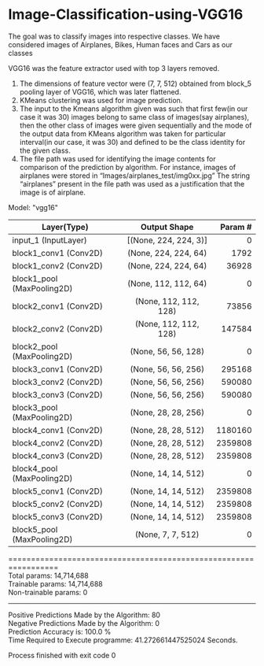 # Image-Classification-using-VGG16
The goal was to classify images into respective classes. We have considered images of Airplanes, Bikes, Human faces and Cars as our classes 

VGG16 was the feature extractor used with top 3 layers removed.
1)	The dimensions of feature vector were (7, 7, 512) obtained from block_5 pooling layer of VGG16, which was later flattened.
2)	KMeans clustering was used for image prediction.
3)	The input to the Kmeans algorithm given was such that first few(in our case it was 30) images belong to same class of images(say airplanes), then the other class of images were given sequentially and the mode of the output data from KMeans algorithm was taken for particular interval(in our case, it was 30) and defined to be the class identity for the given class.
4)	The file path was used for identifying the image contents for comparison of the prediction by algorithm.
For instance, images of airplanes were stored in “Images/airplanes_test/img0xx.jpg”
The string “airplanes” present in the file path was used as a justification that the image is of airplane.

Model: "vgg16"

| Layer(Type)               |      Output Shape       | Param #   |
| ------------------------- |:-----------------------:|----------:|
| input_1 (InputLayer)      |    [(None, 224, 224, 3)]|     0     |                                                                       
| block1_conv1 (Conv2D)     |     (None, 224, 224, 64)|    1792   |                                                                      
| block1_conv2 (Conv2D)     |   (None, 224, 224, 64)  |    36928  |                                                                      
| block1_pool (MaxPooling2D)|  (None, 112, 112, 64)   |    0      |                                                                      
| block2_conv1 (Conv2D)     |   (None, 112, 112, 128) |    73856  |                                                                      
| block2_conv2 (Conv2D)     |   (None, 112, 112, 128) |    147584 |                                                                     
| block2_pool (MaxPooling2D)|  (None, 56, 56, 128)    |    0      |                                                                     
| block3_conv1 (Conv2D)     |   (None, 56, 56, 256)   |    295168 |                                                                     
| block3_conv2 (Conv2D)     |   (None, 56, 56, 256)   |    590080 |                                                                     
| block3_conv3 (Conv2D)     |   (None, 56, 56, 256)   |    590080 |                                                                     
| block3_pool (MaxPooling2D)|  (None, 28, 28, 256)    |    0      |                                                                    
| block4_conv1 (Conv2D)     |   (None, 28, 28, 512)   |    1180160|                                                                    
| block4_conv2 (Conv2D)     |   (None, 28, 28, 512)   |    2359808|                                                                    
| block4_conv3 (Conv2D)     |   (None, 28, 28, 512)   |    2359808|                                                                    
| block4_pool (MaxPooling2D)|  (None, 14, 14, 512)    |    0      |                                                                    
| block5_conv1 (Conv2D)     |   (None, 14, 14, 512)   |    2359808|                                                                    
| block5_conv2 (Conv2D)     |   (None, 14, 14, 512)   |    2359808|                                                                    
| block5_conv3 (Conv2D)     |   (None, 14, 14, 512)   |    2359808|                                                                    
| block5_pool (MaxPooling2D)|  (None, 7, 7, 512)      |    0      |   
                                                                 
=================================================================<br />
Total params: 14,714,688<br />
Trainable params: 14,714,688<br />
Non-trainable params: 0<br />
_________________________________________________________________
Positive Predictions Made by the Algorithm:   80<br />
Negative Predictions Made by the Algorithm:   0<br />
Prediction Accuracy is:   100.0 %<br />
Time Required to Execute programme:   41.272661447525024  Seconds.<br />

Process finished with exit code 0
